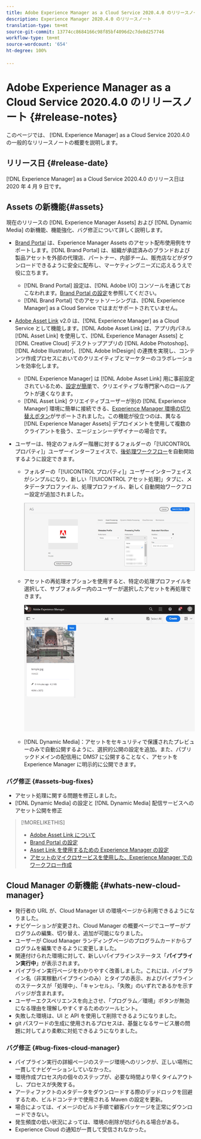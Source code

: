 ```yaml
---
title: Adobe Experience Manager as a Cloud Service 2020.4.0 のリリースノート
description: Experience Manager 2020.4.0 のリリースノート
translation-type: tm+mt
source-git-commit: 13774cc8684166c98f85bf4096d2c7de8d257746
workflow-type: tm+mt
source-wordcount: '654'
ht-degree: 100%

---
```



# Adobe Experience Manager as a Cloud Service 2020.4.0 のリリースノート {#release-notes}

このページでは、 [!DNL Experience Manager] as a Cloud Service 2020.4.0 の一般的なリリースノートの概要を説明します。

## リリース日 {#release-date}

[!DNL Experience Manager] as a Cloud Service 2020.4.0 のリリース日は 2020 年 4 月 9 日です。

## Assets の新機能{#assets}

現在のリリースの [!DNL Experience Manager Assets] および [!DNL Dynamic Media] の新機能、機能強化、バグ修正について詳しく説明します。

* [Brand Portal](https://docs.adobe.com/content/help/ja-JP/experience-manager-brand-portal/using/home.html) は、Experience Manager Assets のアセット配布使用例をサポートします。[!DNL Brand Portal] は、組織が承認済みのブランドおよび製品アセットを外部の代理店、パートナー、内部チーム、販売店などがダウンロードできるように安全に配布し、マーケティングニーズに応えるうえで役に立ちます。
   * [!DNL Brand Portal] 設定は、[!DNL Adobe I/O] コンソールを通じておこなわれます。[Brand Portal の設定](https://docs.adobe.com/content/help/ja-JP/experience-manager-brand-portal/using/publish/configure-aem-assets-with-brand-portal.html)を参照してください。
   * [!DNL Brand Portal] でのアセットソーシングは、[!DNL Experience Manager] as a Cloud Service ではまだサポートされていません。

* [Adobe Asset Link](https://helpx.adobe.com/jp/enterprise/using/adobe-asset-link.html) v2.0 は、[!DNL Experience Manager] as a Cloud Service として機能します。[!DNL Adobe Asset Link] は、アプリ内パネル [!DNL Asset Link] を使用して、[!DNL Experience Manager Assets] と [!DNL Creative Cloud] デスクトップアプリの [!DNL Adobe Photoshop]、[!DNL Adobe Illustrator]、[!DNL Adobe InDesign] の連携を実現し、コンテンツ作成プロセスにおいてのクリエイティブとマーケターのコラボレーションを効率化します。
   * [!DNL Experience Manager] は [!DNL Adobe Asset Link] 用に事前設定されているため、[設定が簡単](https://helpx.adobe.com/jp/enterprise/using/configure-aem-assets-for-asset-link.html)で、クリエイティブな専門家へのロールアウトが速くなります。
   * [!DNL Asset Link] クリエイティブユーザーが別の [!DNL Experience Manager] 環境に簡単に接続できる、[Experience Manager 環境の切り替えボタン](https://helpx.adobe.com/jp/enterprise/using/manage-assets-using-adobe-asset-link.html#UseAdobeAssetLink)がサポートされました。この機能が役立つのは、異なる [!DNL Experience Manager Assets] デプロイメントを使用して複数のクライアントを扱う、エージェンシーデザイナーの場合です。

* ユーザーは、特定のフォルダー階層に対するフォルダーの「[!UICONTROL プロパティ]」ユーザーインターフェイスで、[後処理ワークフロー](/help/assets/asset-microservices-configure-and-use.md#post-processing-workflows)を自動開始するように設定できます。
   * フォルダーの「[!UICONTROL プロパティ]」ユーザーインターフェイスがシンプルになり、新しい「[!UICONTROL アセット処理]」タブに、メタデータプロファイル、処理プロファイル、新しく自動開始ワークフロー設定が追加されました。

      ![処理プロファイルは、フォルダーに簡単に適用でき、フォルダーにアップロードされたすべてのアセットは、これらのプロファイルを使用して処理されます。](/help/assets/assets/asset-processing-folder-properties.png)

   * アセットの再処理オプションを使用すると、特定の処理プロファイルを選択して、サブフォルダー内のユーザーが選択したアセットを再処理できます。

      ![特定の処理プロファイルを使用して、選択したアセットを再処理する](/help/assets/assets/fpo-existing-asset-reprocess.gif)

   * [!DNL Dynamic Media]：アセットをセキュリティで保護されたプレビューのみで自動公開するように、選択的公開の設定を追加。また、パブリックドメインの配信用に DMS7 に公開することなく、アセットを Experience Manager に明示的に公開できます。

### バグ修正 {#assets-bug-fixes}

* アセット処理に関する問題を修正しました。
* [!DNL Dynamic Media] の設定と [!DNL Dynamic Media] 配信サービスへのアセット公開を修正

>[!MORELIKETHIS]
>
>* [Adobe Asset Link について](https://www.adobe.com/jp/creativecloud/business/enterprise/adobe-asset-link.html)
>* [Brand Portal の設定](https://docs.adobe.com/content/help/en/experience-manager-brand-portal/using/publish/configure-aem-assets-with-brand-portal.html)
>* [Asset Link を使用するための Experience Manager の設定](https://helpx.adobe.com/enterprise/using/configure-aem-assets-for-asset-link.html)
>* [アセットのマイクロサービスを使用した、Experience Manager でのワークフロー作成](https://docs.adobe.com/content/help/ja-JP/experience-manager-cloud-service/assets/manage/asset-microservices-configure-and-use.html#post-processing-workflows)


## Cloud Manager の新機能 {#whats-new-cloud-manager}

* 発行者の URL が、Cloud Manager UI の環境ページから利用できるようになりました。
* ナビゲーションが変更され、Cloud Manager の概要ページでユーザーがプログラムの編集、切り替え、追加が可能になりました。
* ユーザーが Cloud Manager ランディングページのプログラムカードからプログラムを編集できるように変更しました。
* 関連付けられた環境に対して、新しいパイプラインステータス「**パイプライン実行中**」が表示されます。
* パイプライン実行ページをわかりやすく改善しました。これには、パイプライン名（非実稼動パイプラインのみ）とタイプの表示、およびパイプラインのステータスが「処理中」、「キャンセル」、「失敗」のいずれであるかを示すバッジが含まれます。
* ユーザーエクスペリエンスを向上させ、「プログラム／環境」ボタンが無効になる理由を理解しやすくするためのツールヒント。
* 失敗した環境は、UI と API を使用して削除できるようになりました。
* git パスワードの生成に使用されるプロセスは、基盤となるサービス層の問題に対してより柔軟に対処できるようになりました。

### バグ修正 {#bug-fixes-cloud-manager}

* パイプライン実行の詳細ページのステージ環境へのリンクが、正しい場所に一貫してナビゲーションしていなかった。
* 環境作成プロセス内の個々のステップが、必要な時間より早くタイムアウトし、プロセスが失敗する。
* アーティファクトのメタデータをダウンロードする際のデッドロックを回避するため、ビルドコンテナで使用される Maven の設定を更新。
* 場合によっては、イメージのビルド手順で顧客パッケージを正常にダウンロードできない。
* 発生頻度の低い状況によっては、環境の削除が妨げられる場合がある。
* Experience Cloud の通知が一貫して受信されなかった。
